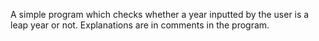 A simple program which checks whether a year inputted by the user is a leap year or not. Explanations are in comments in the program.
